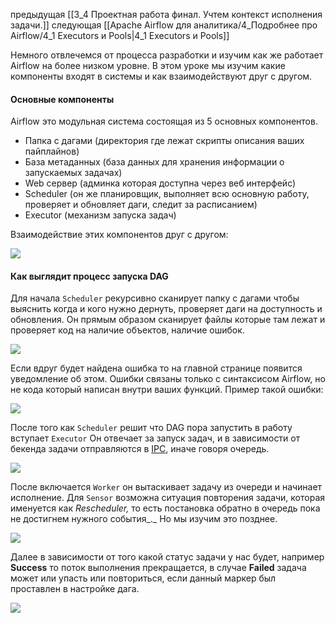 предыдущая [[3_4  Проектная работа финал. Учтем контекст исполнения задачи.]]
следующая [[Apache Airflow для аналитика/4_Подробнее про Airflow/4_1 Executors и Pools|4_1 Executors и Pools]]


Немного отвлечемся от процесса разработки и изучим как же работает Airflow на более низком уровне. В этом уроке мы изучим какие компоненты входят в системы и как взаимодействуют друг с другом.

#### Основные компоненты

Airflow это модульная система состоящая из 5 основных компонентов.

- Папка с дагами (директория где лежат скрипты описания ваших пайплайнов)
- База метаданных (база данных для хранения информации о запускаемых задачах)
- Web сервер (админка которая доступна через веб интерфейс)
- Scheduler (он же планировщик, выполняет всю основную работу, проверяет и обновляет даги, следит за расписанием)
- Executor (механизм запуска задач)

Взаимодействие этих компонентов друг с другом:

![](https://ucarecdn.com/5be6b215-124e-4d52-99ba-a00793fdf3b8/)

#### Как выглядит процесс запуска DAG

Для начала `Scheduler` рекурсивно сканирует папку с дагами чтобы выяснить когда и кого нужно дернуть, проверяет даги на доступность и обновления. Он прямым образом сканирует файлы которые там лежат и проверяет код на наличие объектов, наличие ошибок. 

![](https://ucarecdn.com/f803d618-88a1-427e-b367-6a2bc852033a/)

Если вдруг будет найдена ошибка то на главной странице появится уведомление об этом. Ошибки связаны только с синтаксисом Airflow, но не кода который написан внутри ваших функций. Пример такой ошибки:

![](https://ucarecdn.com/d06b1620-703c-4434-9336-a8df27922811/)

После того как `Scheduler` решит что DAG пора запустить в работу вступает `Executor` Он отвечает за запуск задач, и в зависимости от бекенда задачи отправляются в [IPC](https://ru.wikipedia.org/wiki/%D0%9C%D0%B5%D0%B6%D0%BF%D1%80%D0%BE%D1%86%D0%B5%D1%81%D1%81%D0%BD%D0%BE%D0%B5_%D0%B2%D0%B7%D0%B0%D0%B8%D0%BC%D0%BE%D0%B4%D0%B5%D0%B9%D1%81%D1%82%D0%B2%D0%B8%D0%B5), иначе говоря очередь.

![](https://ucarecdn.com/12245d1c-c607-4efc-b81d-88cc43c25db6/)

После включается `Worker` он вытаскивает задачу из очереди и начинает исполнение. Для `Sensor` возможна ситуация повторения задачи, которая именуется как _Rescheduler,_ то есть постановка обратно в очередь пока не достигнем нужного события_._ Но мы изучим это позднее.

![](https://ucarecdn.com/fa8432b3-828e-4029-9713-c8191baaee23/)

Далее в зависимости от того какой статус задачи у нас будет, например **Success** то поток выполнения прекращается, в случае **Failed** задача может или упасть или повториться, если данный маркер был проставлен в настройке дага. 

![](https://ucarecdn.com/31870d36-73a0-4c95-bc1a-e7072e75c404/)